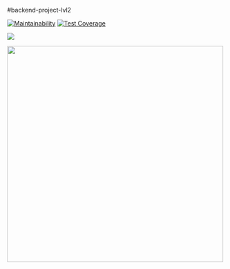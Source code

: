 #backend-project-lvl2



[![Maintainability](https://api.codeclimate.com/v1/badges/a07d184d984f7432f561/maintainability)](https://codeclimate.com/github/tek-gal/backend-project-lvl2/maintainability)
[![Test Coverage](https://api.codeclimate.com/v1/badges/a07d184d984f7432f561/test_coverage)](https://codeclimate.com/github/tek-gal/backend-project-lvl2/test_coverage)

![](https://https://github.com/tek-gal/backend-project-lvl2/workflows/.github/workflows/nodejs.yml/badge.svg)

<a href="https://asciinema.org/a/D6zQ0Mda7rmczOKd8POyDOMk6">
  <img src="https://asciinema.org/a/D6zQ0Mda7rmczOKd8POyDOMk6.png" width="500"/>
</a>
